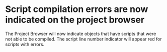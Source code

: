 # Script compilation errors are now indicated on the project browser

The Project Browser will now indicate objects that have scripts that
were not able to be compiled. The script line number indicator will
appear red for scripts with errors.
